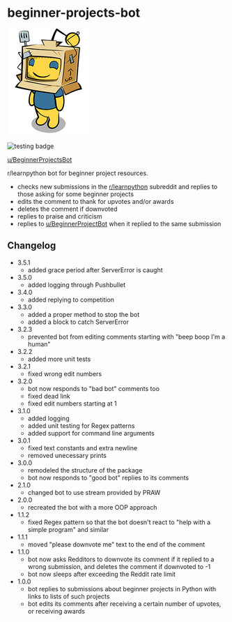 # beginner-projects-bot

![robot](robot.png)

![testing badge](https://github.com/DallogFheir/beginner-projects-bot/actions/workflows/testing.yml/badge.svg)

[u/BeginnerProjectsBot](https://www.reddit.com/user/BeginnerProjectsBot)

r/learnpython bot for beginner project resources.

- checks new submissions in the [r/learnpython](https://www.reddit.com/r/learnpython/) subreddit and replies to those asking for some beginner projects
- edits the comment to thank for upvotes and/or awards
- deletes the comment if downvoted
- replies to praise and criticism
- replies to [u/BeginnerProjectBot](https://www.reddit.com/user/BeginnerProjectBot) when it replied to the same submission

## Changelog

- 3.5.1
  - added grace period after ServerError is caught
- 3.5.0
  - added logging through Pushbullet
- 3.4.0
  - added replying to competition
- 3.3.0
  - added a proper method to stop the bot
  - added a block to catch ServerError
- 3.2.3
  - prevented bot from editing comments starting with "beep boop I'm a human"
- 3.2.2
  - added more unit tests
- 3.2.1
  - fixed wrong edit numbers
- 3.2.0
  - bot now responds to "bad bot" comments too
  - fixed dead link
  - fixed edit numbers starting at 1
- 3.1.0
  - added logging
  - added unit testing for Regex patterns
  - added support for command line arguments
- 3.0.1
  - fixed text constants and extra newline
  - removed unecessary prints
- 3.0.0
  - remodeled the structure of the package
  - bot now responds to "good bot" replies to its comments
- 2.1.0
  - changed bot to use stream provided by PRAW
- 2.0.0
  - recreated the bot with a more OOP approach
- 1.1.2
  - fixed Regex pattern so that the bot doesn't react to "help with a simple program" and similar
- 1.1.1
  - moved "please downvote me" text to the end of the comment
- 1.1.0
  - bot now asks Redditors to downvote its comment if it replied to a wrong submission, and deletes the comment if downvoted to -1
  - bot now sleeps after exceeding the Reddit rate limit
- 1.0.0
  - bot replies to submissions about beginner projects in Python with links to lists of such projects
  - bot edits its comments after receiving a certain number of upvotes, or receiving awards
